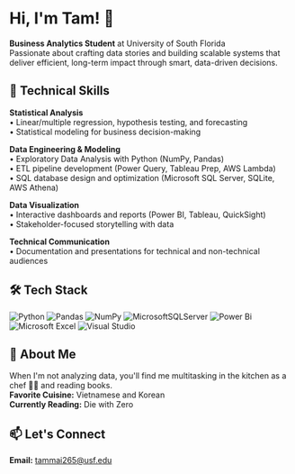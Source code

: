 # Hi, I'm Tam! 👋

**Business Analytics Student** at University of South Florida  
Passionate about crafting data stories and building scalable systems that deliver efficient, long-term impact through smart, data-driven decisions.

## 💼 Technical Skills

**Statistical Analysis**  
• Linear/multiple regression, hypothesis testing, and forecasting  
• Statistical modeling for business decision-making

**Data Engineering & Modeling**  
• Exploratory Data Analysis with Python (NumPy, Pandas)  
• ETL pipeline development (Power Query, Tableau Prep, AWS Lambda)  
• SQL database design and optimization (Microsoft SQL Server, SQLite, AWS Athena)

**Data Visualization**  
• Interactive dashboards and reports (Power BI, Tableau, QuickSight)  
• Stakeholder-focused storytelling with data

**Technical Communication**  
• Documentation and presentations for technical and non-technical audiences

## 🛠️ Tech Stack

![Python](https://img.shields.io/badge/python-3670A0?style=for-the-badge&logo=python&logoColor=ffdd54)
![Pandas](https://img.shields.io/badge/pandas-%23150458.svg?style=for-the-badge&logo=pandas&logoColor=white)
![NumPy](https://img.shields.io/badge/numpy-%23013243.svg?style=for-the-badge&logo=numpy&logoColor=white)
![MicrosoftSQLServer](https://img.shields.io/badge/Microsoft%20SQL%20Server-CC2927?style=for-the-badge&logo=microsoft%sql%20server&logoColor=white)
![Power Bi](https://img.shields.io/badge/power_bi-F2C811?style=for-the-badge&logo=powerbi&logoColor=black)
![Microsoft Excel](https://img.shields.io/badge/Microsoft_Excel-217346?style=for-the-badge&logo=microsoft-excel&logoColor=white)
![Visual Studio](https://img.shields.io/badge/Visual%20Studio-5C2D91.svg?style=for-the-badge&logo=visual-studio&logoColor=white)

## 🌟 About Me

When I'm not analyzing data, you'll find me multitasking in the kitchen as a chef 👩‍🍳 and reading books.  
**Favorite Cuisine:** Vietnamese and Korean  
**Currently Reading:** Die with Zero

## 📫 Let's Connect

**Email:** tammai265@usf.edu
